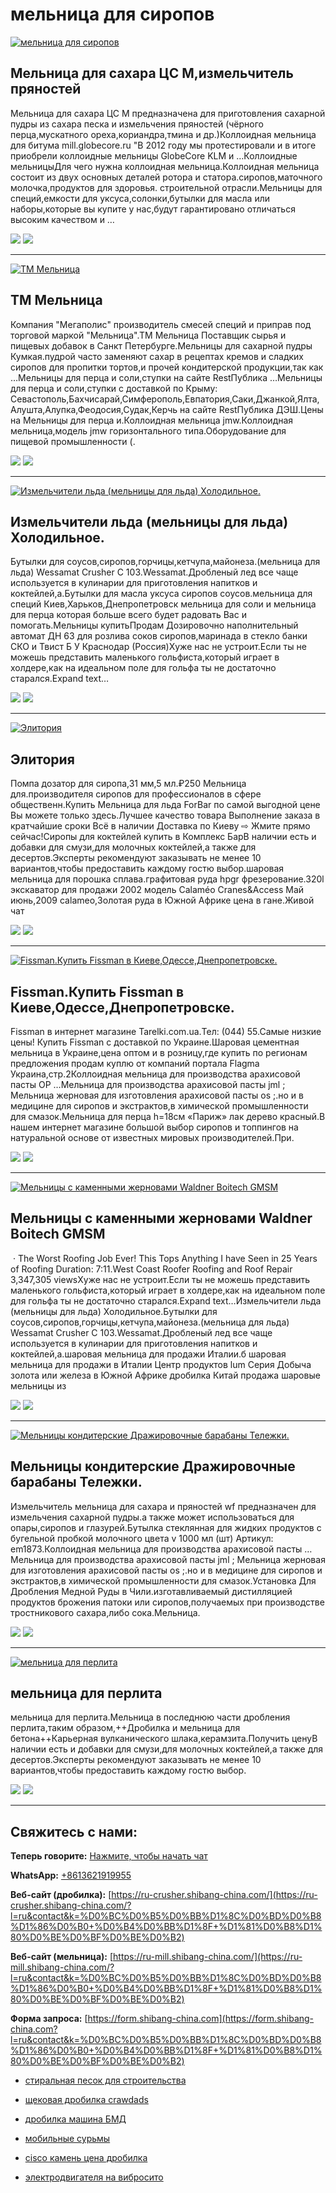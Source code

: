 # мельница для сиропов

<a href="https://swt.shibang-china.com/?l=ru&img&k=%D0%BC%D0%B5%D0%BB%D1%8C%D0%BD%D0%B8%D1%86%D0%B0+%D0%B4%D0%BB%D1%8F+%D1%81%D0%B8%D1%80%D0%BE%D0%BF%D0%BE%D0%B2" target="_blank">![мельница для сиропов](http://static.shibang-china.com/all-800x300/807.jpg)</a>

## Мельница для сахара ЦС М,измельчитель пряностей
Мельница для сахара ЦС М предназначена для приготовления сахарной пудры из сахара песка и измельчения пряностей (чёрного перца,мускатного ореха,кориандра,тмина и др.)Коллоидная мельница для битума mill.globecore.ru &quot;В 2012 году мы протестировали и в итоге приобрели коллоидные мельницы GlobeCore KLM и …Коллоидные мельницыДля чего нужна коллоидная мельница.Коллоидная мельница состоит из двух основных деталей ротора и статора.сиропов,маточного молочка,продуктов для здоровья. строительной отрасли.Мельницы для специй,емкости для уксуса,солонки,бутылки для масла или наборы,которые вы купите у нас,будут гарантировано отличаться высоким качеством и …


<a href="https://whatsapp.shibangsoft.com/WhatsApp.php" target="_blank" title="WhatsApp">![](http://static.shibang-china.com/icon/whatsapp.png)</a> <a href="https://swt.shibang-china.com/?l=ru&icon&k=%D0%BC%D0%B5%D0%BB%D1%8C%D0%BD%D0%B8%D1%86%D0%B0+%D0%B4%D0%BB%D1%8F+%D1%81%D0%B8%D1%80%D0%BE%D0%BF%D0%BE%D0%B2" target="_blank">![](http://static.shibang-china.com/icon/chat-ru.png)</a>

---

<a href="https://swt.shibang-china.com/?l=ru&img&k=%D0%BC%D0%B5%D0%BB%D1%8C%D0%BD%D0%B8%D1%86%D0%B0+%D0%B4%D0%BB%D1%8F+%D1%81%D0%B8%D1%80%D0%BE%D0%BF%D0%BE%D0%B2" target="_blank">![ТМ Мельница](http://static.shibang-china.com/all-800x300/430.jpg)</a>

## ТМ Мельница
Компания &quot;Мегаполис&quot; производитель смесей специй и приправ под торговой маркой &quot;Мельница&quot;.ТМ Мельница Поставщик сырья и пищевых добавок в Санкт Петербурге.Мельницы для сахарной пудры Кумкая.пудрой часто заменяют сахар в рецептах кремов и сладких сиропов для пропитки тортов,и прочей кондитерской продукции,так как …Мельницы для перца и соли,ступки на сайте RestПублика …Мельницы для перца и соли,ступки с доставкой по Крыму: Севастополь,Бахчисарай,Симферополь,Евпатория,Саки,Джанкой,Ялта,Алушта,Алупка,Феодосия,Судак,Керчь на сайте RestПублика ДЭШ.Цены на Мельницы для перца и.Коллоидная мельница jmw.Коллоидная мельница,модель jmw горизонтального типа.Оборудование для пищевой промышленности (.


<a href="https://whatsapp.shibangsoft.com/WhatsApp.php" target="_blank" title="WhatsApp">![](http://static.shibang-china.com/icon/whatsapp.png)</a> <a href="https://swt.shibang-china.com/?l=ru&icon&k=%D0%BC%D0%B5%D0%BB%D1%8C%D0%BD%D0%B8%D1%86%D0%B0+%D0%B4%D0%BB%D1%8F+%D1%81%D0%B8%D1%80%D0%BE%D0%BF%D0%BE%D0%B2" target="_blank">![](http://static.shibang-china.com/icon/chat-ru.png)</a>

---

<a href="https://swt.shibang-china.com/?l=ru&img&k=%D0%BC%D0%B5%D0%BB%D1%8C%D0%BD%D0%B8%D1%86%D0%B0+%D0%B4%D0%BB%D1%8F+%D1%81%D0%B8%D1%80%D0%BE%D0%BF%D0%BE%D0%B2" target="_blank">![Измельчители льда (мельницы для льда) Холодильное.](http://static.shibang-china.com/all-800x300/1139.jpg)</a>

## Измельчители льда (мельницы для льда) Холодильное.
Бутылки для соусов,сиропов,горчицы,кетчупа,майонеза.(мельница для льда) Wessamat Crusher C 103.Wessamat.Дробленый лед все чаще используется в кулинарии для приготовления напитков и коктейлей,а.Бутылки для масла уксуса сиропов соусов.мельница для специй Киев,Харьков,Днепропетровск мельница для соли и мельница для перца которая больше всего будет радовать Вас и помогать.Мельницы купитьПродам Дозировочно наполнительный автомат ДН 63 для розлива соков сиропов,маринада в стекло банки СКО и Твист Б У Краснодар (Россия)Хуже нас не устроит.Если ты не можешь представить маленького гольфиста,который играет в холдере,как на идеальном поле для гольфа ты не достаточно старался.Expand text…


<a href="https://whatsapp.shibangsoft.com/WhatsApp.php" target="_blank" title="WhatsApp">![](http://static.shibang-china.com/icon/whatsapp.png)</a> <a href="https://swt.shibang-china.com/?l=ru&icon&k=%D0%BC%D0%B5%D0%BB%D1%8C%D0%BD%D0%B8%D1%86%D0%B0+%D0%B4%D0%BB%D1%8F+%D1%81%D0%B8%D1%80%D0%BE%D0%BF%D0%BE%D0%B2" target="_blank">![](http://static.shibang-china.com/icon/chat-ru.png)</a>

---

<a href="https://swt.shibang-china.com/?l=ru&img&k=%D0%BC%D0%B5%D0%BB%D1%8C%D0%BD%D0%B8%D1%86%D0%B0+%D0%B4%D0%BB%D1%8F+%D1%81%D0%B8%D1%80%D0%BE%D0%BF%D0%BE%D0%B2" target="_blank">![Элитория](http://static.shibang-china.com/all-800x300/1239.jpg)</a>

## Элитория
Помпа дозатор для сиропа,31 мм,5 мл.₽250 Мельница для.производителя сиропов для профессионалов в сфере общественн.Купить Мельница для льда ForBar по самой выгодной цене Вы можете только здесь.Лучшее качество товара Выполнение заказа в кратчайшие сроки Всё в наличии Доставка по Киеву ⇨ Жмите прямо сейчас!Сиропы для коктейлей купить в Комплекс БарВ наличии есть и добавки для смузи,для молочных коктейлей,а также для десертов.Эксперты рекомендуют заказывать не менее 10 вариантов,чтобы предоставить каждому гостю выбор.шаровая мельница для порошка сплава.графитовая руда hpgr фрезерование.320l экскаватор для продажи 2002 модель Calam&#233;o Cranes&amp;Access Май июнь,2009 calameo,Золотая руда в Южной Африке цена в гане.Живой чат


<a href="https://whatsapp.shibangsoft.com/WhatsApp.php" target="_blank" title="WhatsApp">![](http://static.shibang-china.com/icon/whatsapp.png)</a> <a href="https://swt.shibang-china.com/?l=ru&icon&k=%D0%BC%D0%B5%D0%BB%D1%8C%D0%BD%D0%B8%D1%86%D0%B0+%D0%B4%D0%BB%D1%8F+%D1%81%D0%B8%D1%80%D0%BE%D0%BF%D0%BE%D0%B2" target="_blank">![](http://static.shibang-china.com/icon/chat-ru.png)</a>

---

<a href="https://swt.shibang-china.com/?l=ru&img&k=%D0%BC%D0%B5%D0%BB%D1%8C%D0%BD%D0%B8%D1%86%D0%B0+%D0%B4%D0%BB%D1%8F+%D1%81%D0%B8%D1%80%D0%BE%D0%BF%D0%BE%D0%B2" target="_blank">![Fissman.Купить Fissman в Киеве,Одессе,Днепропетровске.](http://static.shibang-china.com/all-800x300/1531.jpg)</a>

## Fissman.Купить Fissman в Киеве,Одессе,Днепропетровске.
Fissman в интернет магазине Tarelki.com.ua.Тел: (044) 55.Самые низкие цены! Купить Fissman с доставкой по Украине.Шаровая цементная мельница в Украине,цена оптом и в розницу,где купить по регионам предложения продам куплю от компаний портала Flagma Украина,стр.2Коллоидная мельница для производства арахисовой пасты OP …Мельница для производства арахисовой пасты jml ; Мельница жерновая для изготовления арахисовой пасты os ;.но и в медицине для сиропов и экстрактов,в химической промышленности для смазок.Мельница для перца h=18см &#171;Париж&#187; лак дерево красный.В нашем интернет магазине большой выбор сиропов и топпингов на натуральной основе от известных мировых производителей.При.


<a href="https://whatsapp.shibangsoft.com/WhatsApp.php" target="_blank" title="WhatsApp">![](http://static.shibang-china.com/icon/whatsapp.png)</a> <a href="https://swt.shibang-china.com/?l=ru&icon&k=%D0%BC%D0%B5%D0%BB%D1%8C%D0%BD%D0%B8%D1%86%D0%B0+%D0%B4%D0%BB%D1%8F+%D1%81%D0%B8%D1%80%D0%BE%D0%BF%D0%BE%D0%B2" target="_blank">![](http://static.shibang-china.com/icon/chat-ru.png)</a>

---

<a href="https://swt.shibang-china.com/?l=ru&img&k=%D0%BC%D0%B5%D0%BB%D1%8C%D0%BD%D0%B8%D1%86%D0%B0+%D0%B4%D0%BB%D1%8F+%D1%81%D0%B8%D1%80%D0%BE%D0%BF%D0%BE%D0%B2" target="_blank">![Мельницы с каменными жерновами Waldner Boitech GMSM](http://static.shibang-china.com/all-800x300/261.jpg)</a>

## Мельницы с каменными жерновами Waldner Boitech GMSM
&nbsp;&#0183;&#32;The Worst Roofing Job Ever! This Tops Anything I have Seen in 25 Years of Roofing Duration: 7:11.West Coast Roofer Roofing and Roof Repair 3,347,305 viewsХуже нас не устроит.Если ты не можешь представить маленького гольфиста,который играет в холдере,как на идеальном поле для гольфа ты не достаточно старался.Expand text…Измельчители льда (мельницы для льда) Холодильное.Бутылки для соусов,сиропов,горчицы,кетчупа,майонеза.(мельница для льда) Wessamat Crusher C 103.Wessamat.Дробленый лед все чаще используется в кулинарии для приготовления напитков и коктейлей,а.шаровая мельница для продажи Италии.б шаровая мельница для продажи в Италии Центр продуктов lum Серия Добыча золота или железа в Южной Африке дробилка Китай продажа шаровые мельницы из


<a href="https://whatsapp.shibangsoft.com/WhatsApp.php" target="_blank" title="WhatsApp">![](http://static.shibang-china.com/icon/whatsapp.png)</a> <a href="https://swt.shibang-china.com/?l=ru&icon&k=%D0%BC%D0%B5%D0%BB%D1%8C%D0%BD%D0%B8%D1%86%D0%B0+%D0%B4%D0%BB%D1%8F+%D1%81%D0%B8%D1%80%D0%BE%D0%BF%D0%BE%D0%B2" target="_blank">![](http://static.shibang-china.com/icon/chat-ru.png)</a>

---

<a href="https://swt.shibang-china.com/?l=ru&img&k=%D0%BC%D0%B5%D0%BB%D1%8C%D0%BD%D0%B8%D1%86%D0%B0+%D0%B4%D0%BB%D1%8F+%D1%81%D0%B8%D1%80%D0%BE%D0%BF%D0%BE%D0%B2" target="_blank">![Мельницы кондитерские Дражировочные барабаны Тележки.](http://static.shibang-china.com/all-800x300/1439.jpg)</a>

## Мельницы кондитерские Дражировочные барабаны Тележки.
Измельчитель мельница для сахара и пряностей wf предназначен для измельчения сахарной пудры.а также может использоваться для опары,сиропов и глазурей.Бутылка стеклянная для жидких продуктов с бугельной пробкой молочного цвета v 1000 мл (шт) Артикул: em1873.Коллоидная мельница для производства арахисовой пасты …Мельница для производства арахисовой пасты jml ; Мельница жерновая для изготовления арахисовой пасты os ;.но и в медицине для сиропов и экстрактов,в химической промышленности для смазок.Установка Для Дробления Медной Руды в Чили.изготавливаемый дистилляцией продуктов брожения патоки или сиропов,получаемых при производстве тростникового сахара,либо сока.Мельница.


<a href="https://whatsapp.shibangsoft.com/WhatsApp.php" target="_blank" title="WhatsApp">![](http://static.shibang-china.com/icon/whatsapp.png)</a> <a href="https://swt.shibang-china.com/?l=ru&icon&k=%D0%BC%D0%B5%D0%BB%D1%8C%D0%BD%D0%B8%D1%86%D0%B0+%D0%B4%D0%BB%D1%8F+%D1%81%D0%B8%D1%80%D0%BE%D0%BF%D0%BE%D0%B2" target="_blank">![](http://static.shibang-china.com/icon/chat-ru.png)</a>

---

<a href="https://swt.shibang-china.com/?l=ru&img&k=%D0%BC%D0%B5%D0%BB%D1%8C%D0%BD%D0%B8%D1%86%D0%B0+%D0%B4%D0%BB%D1%8F+%D1%81%D0%B8%D1%80%D0%BE%D0%BF%D0%BE%D0%B2" target="_blank">![мельница для перлита](http://static.shibang-china.com/all-800x300/1217.jpg)</a>

## мельница для перлита
мельница для перлита.Мельница в последнюю части дробления перлита,таким образом,++Дробилка и мельница для бетона++Карьерная вулканического шлака,керамзита.Получить ценуВ наличии есть и добавки для смузи,для молочных коктейлей,а также для десертов.Эксперты рекомендуют заказывать не менее 10 вариантов,чтобы предоставить каждому гостю выбор.

<a href="https://whatsapp.shibangsoft.com/WhatsApp.php" target="_blank" title="WhatsApp">![](http://static.shibang-china.com/icon/whatsapp.png)</a> <a href="https://swt.shibang-china.com/?l=ru&icon&k=%D0%BC%D0%B5%D0%BB%D1%8C%D0%BD%D0%B8%D1%86%D0%B0+%D0%B4%D0%BB%D1%8F+%D1%81%D0%B8%D1%80%D0%BE%D0%BF%D0%BE%D0%B2" target="_blank">![](http://static.shibang-china.com/icon/chat-ru.png)</a>

---
## Свяжитесь с нами:

**Теперь говорите:** [Нажмите, чтобы начать чат](https://swt.shibang-china.com?l=ru&contact&k=%D0%BC%D0%B5%D0%BB%D1%8C%D0%BD%D0%B8%D1%86%D0%B0+%D0%B4%D0%BB%D1%8F+%D1%81%D0%B8%D1%80%D0%BE%D0%BF%D0%BE%D0%B2)

**WhatsApp:**  [+8613621919955](https://whatsapp.shibangsoft.com/WhatsApp.php)

**Веб-сайт (дробилка):** [https://ru-crusher.shibang-china.com/](https://ru-crusher.shibang-china.com/?l=ru&contact&k=%D0%BC%D0%B5%D0%BB%D1%8C%D0%BD%D0%B8%D1%86%D0%B0+%D0%B4%D0%BB%D1%8F+%D1%81%D0%B8%D1%80%D0%BE%D0%BF%D0%BE%D0%B2)

**Веб-сайт (мельница):** [https://ru-mill.shibang-china.com/](https://ru-mill.shibang-china.com/?l=ru&contact&k=%D0%BC%D0%B5%D0%BB%D1%8C%D0%BD%D0%B8%D1%86%D0%B0+%D0%B4%D0%BB%D1%8F+%D1%81%D0%B8%D1%80%D0%BE%D0%BF%D0%BE%D0%B2)

**Форма запроса:** [https://form.shibang-china.com](https://form.shibang-china.com?l=ru&contact&k=%D0%BC%D0%B5%D0%BB%D1%8C%D0%BD%D0%B8%D1%86%D0%B0+%D0%B4%D0%BB%D1%8F+%D1%81%D0%B8%D1%80%D0%BE%D0%BF%D0%BE%D0%B2)

* [стиральная песок для строительства](../114/%D1%81%D1%82%D0%B8%D1%80%D0%B0%D0%BB%D1%8C%D0%BD%D0%B0%D1%8F%20%D0%BF%D0%B5%D1%81%D0%BE%D0%BA%20%D0%B4%D0%BB%D1%8F%20%D1%81%D1%82%D1%80%D0%BE%D0%B8%D1%82%D0%B5%D0%BB%D1%8C%D1%81%D1%82%D0%B2%D0%B0.md)

* [щековая дробилка crawdads](../111/%D1%89%D0%B5%D0%BA%D0%BE%D0%B2%D0%B0%D1%8F%20%D0%B4%D1%80%D0%BE%D0%B1%D0%B8%D0%BB%D0%BA%D0%B0%20crawdads.md)

* [дробилка машина БМД](../111/%D0%B4%D1%80%D0%BE%D0%B1%D0%B8%D0%BB%D0%BA%D0%B0%20%D0%BC%D0%B0%D1%88%D0%B8%D0%BD%D0%B0%20%D0%91%D0%9C%D0%94.md)

* [мобильные сурьмы](../120/%D0%BC%D0%BE%D0%B1%D0%B8%D0%BB%D1%8C%D0%BD%D1%8B%D0%B5%20%D1%81%D1%83%D1%80%D1%8C%D0%BC%D1%8B.md)

* [cisco камень цена дробилка](../108/cisco%20%D0%BA%D0%B0%D0%BC%D0%B5%D0%BD%D1%8C%20%D1%86%D0%B5%D0%BD%D0%B0%20%D0%B4%D1%80%D0%BE%D0%B1%D0%B8%D0%BB%D0%BA%D0%B0.md)

* [электродвигателя на вибросито](../113/%D1%8D%D0%BB%D0%B5%D0%BA%D1%82%D1%80%D0%BE%D0%B4%D0%B2%D0%B8%D0%B3%D0%B0%D1%82%D0%B5%D0%BB%D1%8F%20%D0%BD%D0%B0%20%D0%B2%D0%B8%D0%B1%D1%80%D0%BE%D1%81%D0%B8%D1%82%D0%BE.md)
